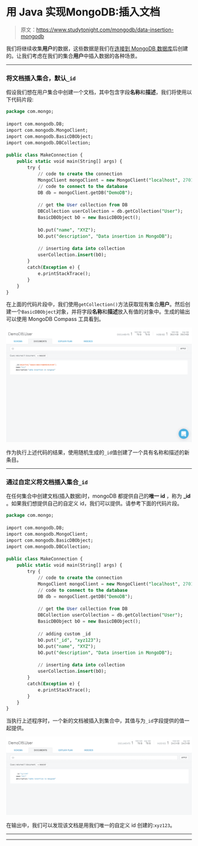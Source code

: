 # 用 Java 实现MongoDB:插入文档

> 原文：<https://www.studytonight.com/mongodb/data-insertion-mongodb>

我们将继续收集**用户**的数据，这些数据是我们在[连接到 MongoDB 数据库](java-integration)后创建的。让我们考虑在我们的集合**用户**中插入数据的各种场景。

* * *

### 将文档插入集合，默认`_id`

假设我们想在用户集合中创建一个文档，其中包含字段**名称**和**描述**，我们将使用以下代码片段:

```sql
package com.mongo;

import com.mongodb.DB; 
import com.mongodb.MongoClient; 
import com.mongodb.BasicDBObject;
import com.mongodb.DBCollection;

public class MakeConnection { 
	public static void main(String[] args) {
		try { 
			// code to create the connection
			MongoClient mongoClient = new MongoClient("localhost", 27017); 
			// code to connect to the database
			DB db = mongoClient.getDB("DemoDB");

			// get the User collection from DB
			DBCollection userCollection = db.getCollection("User");
			BasicDBObject bO = new BasicDBObject();

			bO.put("name", "XYZ");
			bO.put("description", "Data insertion in MongoDB");

			// inserting data into collection
			userCollection.insert(bO);
		} 
		catch(Exception e) { 
			e.printStackTrace(); 
		} 
	}
}
```

在上面的代码片段中，我们使用`getCollection()`方法获取现有集合**用户**。然后创建一个`BasicDBObject`对象，并将字段**名称**和**描述**放入有值的对象中。生成的输出可以使用 MongoDB Compass 工具看到。

![Data Insertion in MongoDB](img/366fa3079697be1d23283ce75ae3eb78.png)

作为执行上述代码的结果，使用随机生成的`_id`值创建了一个具有名称和描述的新条目。

* * *

### 通过自定义将文档插入集合`_id`

在任何集合中创建文档(插入数据)时，mongoDB 都提供自己的**唯一 id** ，称为 **_id** 。如果我们想提供自己的自定义 id，我们可以提供。请参考下面的代码片段。

```sql
package com.mongo;

import com.mongodb.DB; 
import com.mongodb.MongoClient; 
import com.mongodb.BasicDBObject;
import com.mongodb.DBCollection;

public class MakeConnection { 
	public static void main(String[] args) {
		try { 
			// code to create the connection
			MongoClient mongoClient = new MongoClient("localhost", 27017); 
			// code to connect to the database
			DB db = mongoClient.getDB("DemoDB");

			// get the User collection from DB
			DBCollection userCollection = db.getCollection("User");
			BasicDBObject bO = new BasicDBObject();

			// adding custom _id
			bO.put("_id", "xyz123");
			bO.put("name", "XYZ");
			bO.put("description", "Data insertion in MongoDB");

			// inserting data into collection
			userCollection.insert(bO);
		} 
		catch(Exception e) { 
			e.printStackTrace(); 
		} 
	}
}
```

当执行上述程序时，一个新的文档被插入到集合中，其值与为`_id`字段提供的值一起提供。

![Data Insertion in MongoDB](img/de588b468aa333683acb4bfebe7f6b66.png)

在输出中，我们可以发现该文档是用我们唯一的自定义 id 创建的:`xyz123`。

* * *

* * *